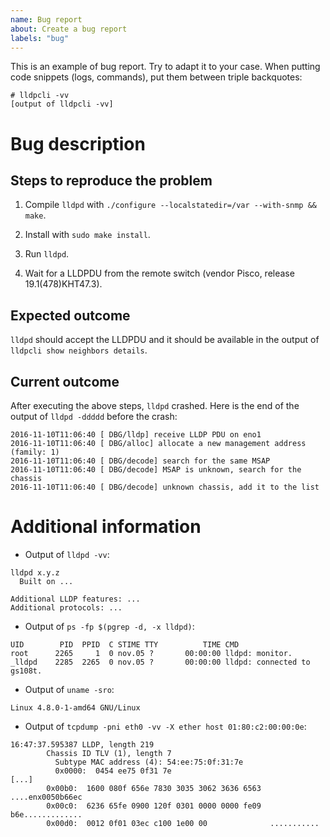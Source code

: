 ```yaml
---
name: Bug report
about: Create a bug report
labels: "bug"
---
```


This is an example of bug report. Try to adapt it to your case. When
putting code snippets (logs, commands), put them between triple backquotes:

```
# lldpcli -vv
[output of lldpcli -vv]
```

# Bug description

## Steps to reproduce the problem

 1. Compile `lldpd` with `./configure --localstatedir=/var --with-snmp && make`.

 2. Install with `sudo make install`.

 3. Run `lldpd`.
 
 4. Wait for a LLDPDU from the remote switch (vendor Pisco, release 19.1(478)KHT47.3).
 
## Expected outcome

`lldpd` should accept the LLDPDU and it should be available in the
output of `lldpcli show neighbors details`.

## Current outcome

After executing the above steps, `lldpd` crashed. Here is the end of
the output of `lldpd -ddddd` before the crash:

```
2016-11-10T11:06:40 [ DBG/lldp] receive LLDP PDU on eno1
2016-11-10T11:06:40 [ DBG/alloc] allocate a new management address (family: 1)
2016-11-10T11:06:40 [ DBG/decode] search for the same MSAP
2016-11-10T11:06:40 [ DBG/decode] MSAP is unknown, search for the chassis
2016-11-10T11:06:40 [ DBG/decode] unknown chassis, add it to the list
```

# Additional information

 - Output of `lldpd -vv`:
 
```
lldpd x.y.z
  Built on ...
  
Additional LLDP features: ...
Additional protocols: ...
```

 - Output of `ps -fp $(pgrep -d, -x lldpd)`:
 
```
UID        PID  PPID  C STIME TTY          TIME CMD
root      2265     1  0 nov.05 ?       00:00:00 lldpd: monitor.
_lldpd    2285  2265  0 nov.05 ?       00:00:00 lldpd: connected to gs108t.
```

 - Output of `uname -sro`:
 
```
Linux 4.8.0-1-amd64 GNU/Linux
```

 - Output of `tcpdump -pni eth0 -vv -X ether host 01:80:c2:00:00:0e`:
 
```
16:47:37.595387 LLDP, length 219
        Chassis ID TLV (1), length 7
          Subtype MAC address (4): 54:ee:75:0f:31:7e
          0x0000:  0454 ee75 0f31 7e
[...]
        0x00b0:  1600 080f 656e 7830 3035 3062 3636 6563  ....enx0050b66ec
        0x00c0:  6236 65fe 0900 120f 0301 0000 0000 fe09  b6e.............
        0x00d0:  0012 0f01 03ec c100 1e00 00              ...........
```
